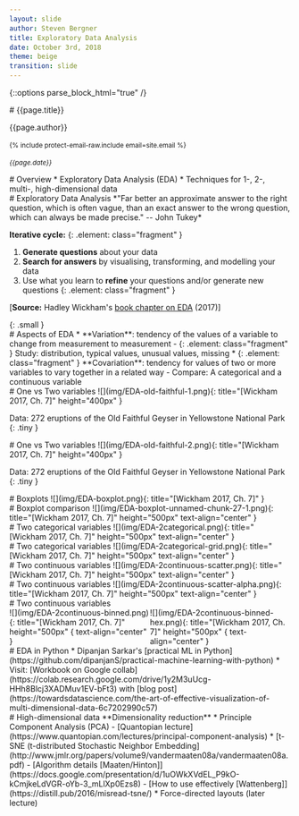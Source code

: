 ```yaml
---
layout: slide
author: Steven Bergner
title: Exploratory Data Analysis
date: October 3rd, 2018
theme: beige
transition: slide
---
```

{::options parse_block_html="true" /}

<section>
# {{page.title}}

{{page.author}}

<small>{% include protect-email-raw.include email=site.email %}</small>

<small>*{{page.date}}*</small>

</section>

<section>
# Overview
* Exploratory Data Analysis (EDA)
* Techniques for 1-, 2-, multi-, high-dimensional data
</section>

<section>
# Exploratory Data Analysis
*"Far better an approximate answer to the right question, which is often vague, than an exact answer to the wrong question, which can always be made precise." -- John Tukey*

**Iterative cycle:**
{: .element: class="fragment" }
1. **Generate questions** about your data
1. **Search for answers** by visualising, transforming, and modelling your data
1. Use what you learn to **refine** your questions and/or generate new questions
{: .element: class="fragment" }

[**Source:** Hadley Wickham's [book chapter on EDA](http://r4ds.had.co.nz/exploratory-data-analysis.html) (2017)]

</section>
{: .small }

<section>
# Aspects of EDA
* **Variation**: tendency of the values of a variable to change from measurement to measurement
  - {: .element: class="fragment" } Study: distribution, typical values, unusual values, missing
* {: .element: class="fragment" } **Covariation**: tendency for values of two or more variables to vary together in a related way
  - Compare: A categorical and a continuous variable
</section>

<section data-transition="fade-in">
# One vs Two variables
![](img/EDA-old-faithful-1.png){: title="[Wickham 2017, Ch. 7]" height="400px" }

Data: 272 eruptions of the Old Faithful Geyser in Yellowstone National Park
{: .tiny }
</section>

<section data-transition="fade-in">
# One vs Two variables
![](img/EDA-old-faithful-2.png){: title="[Wickham 2017, Ch. 7]" height="400px" }

Data: 272 eruptions of the Old Faithful Geyser in Yellowstone National Park
{: .tiny }
</section>

<section>
# Boxplots
![](img/EDA-boxplot.png){: title="[Wickham 2017, Ch. 7]" }
</section>

<section>
# Boxplot comparison
![](img/EDA-boxplot-unnamed-chunk-27-1.png){: title="[Wickham 2017, Ch. 7]" height="500px" text-align="center" }
</section>

<section data-transition="fade-in">
# Two categorical variables
![](img/EDA-2categorical.png){: title="[Wickham 2017, Ch. 7]" height="500px" text-align="center" }
</section>

<section data-transition="fade-in slide-out">
# Two categorical variables
![](img/EDA-2categorical-grid.png){: title="[Wickham 2017, Ch. 7]" height="500px" text-align="center" }
</section>

<section data-transition="fade-in">
# Two continuous variables
![](img/EDA-2continuous-scatter.png){: title="[Wickham 2017, Ch. 7]" height="500px" text-align="center" }
</section>

<section data-transition="fade-in">
# Two continuous variables
![](img/EDA-2continuous-scatter-alpha.png){: title="[Wickham 2017, Ch. 7]" height="500px" text-align="center" }
</section>

<section data-transition="fade-in slide-out">
# Two continuous variables
<div class="container">
<div class="col">
![](img/EDA-2continuous-binned.png){: title="[Wickham 2017, Ch. 7]" height="500px" { text-align="center" }
</div>
<div class="col">
![](img/EDA-2continuous-binned-hex.png){: title="[Wickham 2017, Ch. 7]" height="500px" { text-align="center" }
</div>
</div>
</section>

<section>
# EDA in Python
* Dipanjan Sarkar's [practical ML in Python](https://github.com/dipanjanS/practical-machine-learning-with-python)
* Visit: [Workbook on Google collab](https://colab.research.google.com/drive/1y2M3uUcg-HHh8Blcj3XADMuv1EV-bFt3) with [blog post](https://towardsdatascience.com/the-art-of-effective-visualization-of-multi-dimensional-data-6c7202990c57)
</section>

<section>
# High-dimensional data
**Dimensionality reduction**
* Principle Component Analysis (PCA)
  - [Quantopian lecture](https://www.quantopian.com/lectures/principal-component-analysis)
* [t-SNE (t-distributed Stochastic Neighbor Embedding](http://www.jmlr.org/papers/volume9/vandermaaten08a/vandermaaten08a.pdf)
  - [Algorithm details [Maaten/Hinton]](https://docs.google.com/presentation/d/1uOWkXVdEL_P9kO-kCmjkeLdVGR-oYb-3_mLlXp0Ezs8)
  - [How to use effectively [Wattenberg]](https://distill.pub/2016/misread-tsne/)
* Force-directed layouts (later lecture)
</section>

<style>
.reveal h1 { font-size: 2.5em; }
.reveal .slides section { text-align:left; }
.reveal .slides .small { font-size: .8em; }
.reveal .slides .tiny { font-size: .5em; }
.container{
    display: flex;
}
.col{
    flex: 1;
}
</style>
